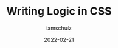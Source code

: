 ---
author: iamschulz
date: 2022-02-21
publisher: thepracticaldev
tags:
  - css
target_url: https://dev.to/iamschulz/writing-logic-in-css-3ig0
title: Writing Logic in CSS
---